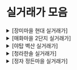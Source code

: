 # 실거래가 모음
<details><summary>[장미마을 현대 실거래가] </summary><div markdown='1'>

|No|계약 날짜|층|크기|가격|
|--|--|--|--|--|
|1|12월|4층|84.97㎡|80,000만원|
|2|12월|2층|84.97㎡|78,500만원|
|3|11월|2층|75.188㎡|71,000만원|
|4|11월|1층|84.97㎡|69,500만원|
|5|11월|6층|84.97㎡|84,800만원|
|6|11월|14층|59.4㎡|60,000만원|
|7|11월|2층|59.4㎡|59,000만원|
|8|11월|13층|84.97㎡|82,000만원|
|9|11월|15층|84.79㎡|79,400만원|
|10|11월|7층|84.79㎡|79,000만원|
|11|11월|3층|84.97㎡|76,000만원|
|12|11월|1층|84.97㎡|75,000만원|
|13|11월|10층|84.97㎡|80,000만원|
|14|10월|7층|75.188㎡|76,800만원|
|15|10월|9층|84.97㎡|80,000만원|
|16|10월|3층|74.61㎡|69,500만원|
|17|10월|1층|75.188㎡|64,800만원|
|18|10월|3층|84.79㎡|75,200만원|
|19|10월|9층|75.188㎡|74,500만원|
|20|10월|1층|75.188㎡|62,000만원|
|21|10월|2층|74.61㎡|69,000만원|
|22|10월|11층|59.4㎡|60,000만원|
|23|10월|10층|59.4㎡|58,000만원|
|24|10월|10층|75.188㎡|76,000만원|
|25|09월|4층|74.61㎡|65,000만원|
|26|09월|2층|84.97㎡|65,540만원|
|27|08월|13층|84.79㎡|74,000만원|
|28|08월|14층|84.97㎡|75,000만원|
|29|08월|10층|84.79㎡|79,800만원|
|30|08월|5층|74.61㎡|70,000만원|
|31|07월|13층|75.188㎡|71,500만원|
|32|07월|5층|84.97㎡|75,500만원|
|33|07월|1층|59.4㎡|52,500만원|
|34|07월|5층|75.188㎡|72,000만원|
|35|07월|12층|84.97㎡|77,000만원|
|36|07월|4층|84.79㎡|74,000만원|
|37|07월|8층|74.61㎡|67,000만원|
|38|07월|8층|84.79㎡|77,000만원|
|39|07월|9층|74.61㎡|68,000만원|
|40|07월|12층|74.61㎡|65,600만원|
|41|07월|8층|75.188㎡|71,000만원|
|42|06월|4층|74.61㎡|67,500만원|
|43|06월|10층|84.79㎡|81,000만원|
|44|06월|9층|84.79㎡|74,000만원|
|45|06월|2층|59.4㎡|54,700만원|
|46|06월|3층|75.188㎡|67,000만원|
|47|05월|4층|84.79㎡|74,300만원|
|48|05월|4층|84.97㎡|73,000만원|
|49|05월|9층|84.97㎡|69,000만원|
|50|05월|10층|84.97㎡|71,000만원|
|51|05월|12층|84.97㎡|70,000만원|
|52|05월|6층|59.4㎡|55,700만원|
|53|05월|13층|84.79㎡|70,000만원|
|54|05월|14층|84.97㎡|72,300만원|
|55|05월|2층|75.188㎡|63,500만원|
|56|05월|13층|84.79㎡|70,000만원|
|57|04월|6층|84.97㎡|70,000만원|
|58|02월|12층|84.79㎡|74,500만원|

</div></details><details><summary>[매화마을 2단지 실거래가] </summary><div markdown='1'>

|No|계약 날짜|층|크기|가격|
|--|--|--|--|--|
|1|11월|18층|58.71㎡|54,500만원|
|2|11월|7층|58.71㎡|52,000만원|
|3|11월|21층|58.71㎡|54,700만원|
|4|11월|7층|67.43㎡|60,000만원|
|5|11월|5층|58.71㎡|53,000만원|
|6|11월|8층|58.71㎡|53,500만원|
|7|11월|14층|58.71㎡|56,000만원|
|8|11월|9층|58.71㎡|51,500만원|
|9|11월|18층|58.71㎡|53,500만원|
|10|11월|9층|58.71㎡|56,000만원|
|11|11월|12층|58.71㎡|52,800만원|
|12|10월|9층|66.6㎡|59,000만원|
|13|10월|8층|58.71㎡|55,000만원|
|14|10월|8층|58.71㎡|56,600만원|
|15|10월|12층|58.71㎡|57,800만원|
|16|10월|21층|58.71㎡|53,700만원|
|17|10월|10층|66.6㎡|60,000만원|
|18|10월|15층|58.71㎡|53,000만원|
|19|10월|18층|58.71㎡|54,700만원|
|20|10월|17층|58.71㎡|54,300만원|
|21|10월|6층|58.71㎡|51,750만원|
|22|10월|18층|58.71㎡|51,750만원|
|23|09월|1층|58.71㎡|48,000만원|
|24|09월|5층|58.71㎡|54,000만원|
|25|09월|6층|58.71㎡|51,200만원|
|26|08월|19층|58.71㎡|51,000만원|
|27|08월|10층|67.43㎡|56,800만원|
|28|08월|3층|58.71㎡|48,000만원|
|29|07월|15층|58.71㎡|52,000만원|
|30|07월|17층|58.71㎡|45,000만원|
|31|07월|18층|58.71㎡|53,000만원|
|32|07월|1층|58.71㎡|44,500만원|
|33|07월|5층|58.19㎡|47,000만원|
|34|07월|14층|58.71㎡|49,200만원|
|35|06월|15층|66.6㎡|50,500만원|
|36|06월|8층|66.6㎡|58,500만원|
|37|06월|7층|58.19㎡|45,900만원|
|38|06월|15층|58.71㎡|48,800만원|
|39|06월|4층|67.43㎡|56,200만원|
|40|06월|15층|67.43㎡|55,500만원|
|41|06월|21층|58.71㎡|46,000만원|
|42|06월|10층|58.71㎡|48,000만원|
|43|06월|18층|58.71㎡|45,000만원|
|44|06월|10층|58.71㎡|48,500만원|
|45|06월|19층|58.71㎡|47,000만원|
|46|05월|11층|58.71㎡|48,500만원|
|47|05월|8층|58.71㎡|48,300만원|
|48|05월|2층|58.71㎡|45,000만원|
|49|05월|11층|58.71㎡|49,000만원|
|50|05월|13층|58.71㎡|48,500만원|
|51|05월|8층|58.71㎡|46,500만원|
|52|05월|14층|58.19㎡|44,000만원|
|53|04월|8층|66.6㎡|52,000만원|
|54|04월|15층|58.19㎡|44,500만원|
|55|04월|12층|58.71㎡|45,800만원|
|56|04월|13층|58.71㎡|47,000만원|
|57|03월|12층|58.71㎡|47,300만원|
|58|03월|8층|58.71㎡|48,250만원|
|59|02월|5층|58.71㎡|48,000만원|
|60|01월|8층|58.71㎡|49,000만원|

</div></details><details><summary>[야탑 벽산 실거래가] </summary><div markdown='1'>

|No|계약 날짜|층|크기|가격|
|--|--|--|--|--|
|1|11월|10층|59.91㎡|60,500만원|
|2|11월|1층|69.87㎡|57,500만원|
|3|10월|12층|69.87㎡|70,000만원|
|4|10월|6층|69.87㎡|70,000만원|
|5|10월|6층|69.87㎡|67,000만원|
|6|10월|10층|69.87㎡|68,000만원|
|7|10월|11층|59.91㎡|60,000만원|
|8|10월|15층|69.87㎡|67,000만원|
|9|09월|7층|69.87㎡|68,000만원|
|10|09월|7층|84.91㎡|74,211만원|
|11|08월|1층|59.91㎡|51,500만원|
|12|08월|2층|84.91㎡|74,800만원|
|13|08월|4층|84.91㎡|78,500만원|
|14|08월|11층|84.91㎡|79,000만원|
|15|07월|7층|69.87㎡|67,000만원|
|16|06월|8층|69.87㎡|65,000만원|
|17|06월|2층|59.91㎡|56,500만원|
|18|04월|10층|69.87㎡|67,000만원|
|19|03월|9층|84.91㎡|72,000만원|

</div></details><details><summary>[청라한솔 실거래가] </summary><div markdown='1'>

|No|계약 날짜|층|크기|가격|
|--|--|--|--|--|
|1|12월|10층|84.39㎡|90,000만원|
|2|11월|9층|84.39㎡|90,000만원|
|3|11월|4층|58.8㎡|65,500만원|
|4|11월|12층|58.8㎡|66,500만원|
|5|11월|6층|69.12㎡|75,700만원|
|6|11월|16층|84.39㎡|83,000만원|
|7|11월|11층|58.8㎡|67,000만원|
|8|11월|10층|58.8㎡|64,900만원|
|9|11월|9층|58.8㎡|64,900만원|
|10|11월|10층|58.8㎡|70,000만원|
|11|11월|15층|69.12㎡|76,300만원|
|12|10월|15층|84.39㎡|81,000만원|
|13|10월|3층|69.12㎡|75,700만원|
|14|10월|13층|84.39㎡|88,000만원|
|15|10월|14층|58.8㎡|69,800만원|
|16|10월|1층|58.8㎡|59,500만원|
|17|10월|10층|84.39㎡|89,400만원|
|18|10월|13층|69.12㎡|76,300만원|
|19|09월|11층|58.8㎡|68,900만원|
|20|09월|1층|58.8㎡|59,750만원|
|21|09월|15층|84.39㎡|80,000만원|
|22|09월|9층|58.8㎡|70,000만원|
|23|09월|6층|84.39㎡|84,500만원|
|24|09월|11층|58.8㎡|64,000만원|
|25|09월|11층|58.8㎡|64,200만원|
|26|09월|20층|58.8㎡|67,000만원|
|27|08월|4층|69.12㎡|73,500만원|
|28|08월|13층|58.8㎡|67,000만원|
|29|08월|3층|58.8㎡|59,500만원|
|30|08월|17층|58.8㎡|67,800만원|
|31|08월|17층|58.8㎡|62,500만원|
|32|08월|1층|58.8㎡|59,000만원|
|33|08월|7층|69.12㎡|72,500만원|
|34|07월|10층|84.39㎡|83,700만원|
|35|07월|6층|58.8㎡|60,000만원|
|36|07월|14층|84.39㎡|83,000만원|
|37|07월|6층|84.39㎡|82,500만원|
|38|07월|11층|58.8㎡|65,500만원|
|39|07월|6층|58.8㎡|59,700만원|
|40|07월|13층|58.8㎡|62,000만원|
|41|07월|9층|69.12㎡|72,600만원|
|42|07월|5층|58.8㎡|60,000만원|
|43|07월|7층|58.8㎡|65,000만원|
|44|07월|7층|69.12㎡|72,500만원|
|45|07월|4층|84.39㎡|78,800만원|
|46|06월|13층|58.8㎡|60,000만원|
|47|06월|18층|58.8㎡|62,500만원|
|48|06월|9층|58.8㎡|64,500만원|
|49|06월|11층|58.8㎡|63,500만원|
|50|06월|10층|58.8㎡|57,750만원|
|51|06월|21층|58.8㎡|62,500만원|
|52|06월|2층|58.8㎡|56,000만원|
|53|06월|9층|58.8㎡|60,000만원|
|54|06월|18층|58.8㎡|61,500만원|
|55|06월|12층|69.12㎡|69,000만원|
|56|05월|8층|69.12㎡|69,000만원|
|57|04월|14층|84.39㎡|80,300만원|
|58|04월|14층|58.8㎡|59,000만원|
|59|04월|8층|69.12㎡|69,500만원|
|60|04월|15층|58.8㎡|63,000만원|
|61|04월|12층|84.39㎡|79,000만원|
|62|03월|15층|58.8㎡|60,000만원|
|63|02월|9층|69.12㎡|71,000만원|
|64|01월|13층|69.12㎡|71,000만원|

</div></details><details><summary>[정자 정든마을 실거래가] </summary><div markdown='1'>

|No|계약 날짜|층|크기|가격|
|--|--|--|--|--|
|1|11월|19층|68.04㎡|74,500만원|
|2|11월|5층|68.04㎡|74,500만원|
|3|11월|12층|68.04㎡|74,000만원|
|4|10월|18층|84.69㎡|87,000만원|
|5|10월|1층|68.04㎡|68,700만원|
|6|10월|6층|84.69㎡|85,500만원|
|7|09월|14층|68.04㎡|72,000만원|
|8|09월|8층|68.04㎡|73,500만원|
|9|09월|12층|68.04㎡|72,000만원|
|10|08월|4층|68.04㎡|69,800만원|
|11|08월|15층|68.04㎡|68,700만원|
|12|08월|19층|84.69㎡|86,000만원|
|13|07월|4층|68.04㎡|69,500만원|
|14|07월|15층|68.04㎡|69,200만원|
|15|06월|14층|68.04㎡|73,000만원|
|16|06월|9층|68.04㎡|72,000만원|
|17|06월|6층|68.04㎡|73,000만원|

</div></details>
